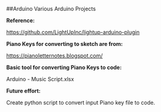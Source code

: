 ##Arduino
Various Arduino Projects



**Reference:**

https://github.com/LightUpInc/lightup-arduino-plugin


**Piano Keys for converting to sketch are from:**

https://pianoletternotes.blogspot.com/


**Basic tool for converting Piano Keys to code:**

Arduino - Music Script.xlsx 


**Future effort:**

Create python script to convert input Piano key file to code.
